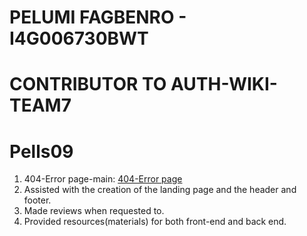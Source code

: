 # PELUMI FAGBENRO - I4G006730BWT
# CONTRIBUTOR TO AUTH-WIKI-TEAM7
# Pells09

1. 404-Error page-main: [404-Error page](https://github.com/zuri-training/auth-wiki-team7/tree/main/frontend/404-page)
2. Assisted with the creation of the landing page and the header and footer.
3. Made reviews when requested to.
4. Provided resources(materials) for both front-end and back end.

